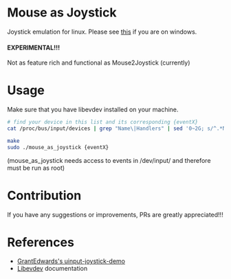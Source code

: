 # Mouse as Joystick
Joystick emulation for linux. Please see [this](https://github.com/memethyl/Mouse2Joystick.git) if you are on windows.

#### EXPERIMENTAL!!!
Not as feature rich and functional as Mouse2Joystick (currently)

# Usage
Make sure that you have libevdev installed on your machine.
```sh
# find your device in this list and its corresponding {eventX}
cat /proc/bus/input/devices | grep "Name\|Handlers" | sed '0~2G; s/^.*Name=\(.*\)/Device \1/; s/^.*Handlers=\(.*\)/\t\1/'

make
sudo ./mouse_as_joystick {eventX}
```
(mouse_as_joystick needs access to events in /dev/input/ and therefore must be run as root)

# Contribution
If you have any suggestions or improvements, PRs are greatly appreciated!!!

# References
- [GrantEdwards's uinput-joystick-demo](https://github.com/GrantEdwards/uinput-joystick-demo)
- [Libevdev](https://www.freedesktop.org/software/libevdev/doc/latest/index.html) documentation
